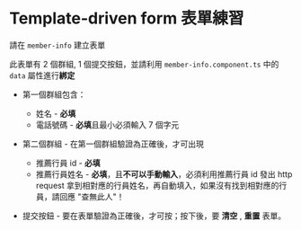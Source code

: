 # Template-driven form 表單練習

請在 `member-info` 建立表單

此表單有 2 個群組, 1 個提交按鈕，並請利用 `member-info.component.ts` 中的 `data` 屬性進行**綁定**

- 第一個群組包含：
  - 姓名 - **必填**
  - 電話號碼 - **必填**且最小必須輸入 7 個字元

- 第二個群組 - 在第一個群組驗證為正確後，才可出現

  - 推薦行員 id - **必填**
  - 推薦行員姓名 - **必填**，且**不可以手動輸入**，必須利用推薦行員 id 發出 http request 拿到相對應的行員姓名，再自動填入，如果沒有找到相對應的行員，請回應 "查無此人"！

- 提交按鈕 - 要在表單驗證為正確後，才可按；按下後，要 **清空** , **重置** 表單。
